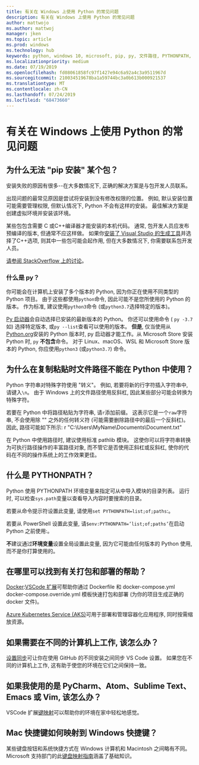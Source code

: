 ```yaml
---
title: 有关在 Windows 上使用 Python 的常见问题
description: 有关在 Windows 上使用 Python 的常见问题
author: mattwojo
ms.author: mattwoj
manager: jken
ms.topic: article
ms.prod: windows
ms.technology: hub
keywords: python, windows 10, microsoft, pip, py, 文件路径, PYTHONPATH, python 部署, python 打包
ms.localizationpriority: medium
ms.date: 07/19/2019
ms.openlocfilehash: fd08061858fc97f1427e94c6a92a4c3a9511967d
ms.sourcegitcommit: 210034519678ba1a59744bc3a0b613b000921537
ms.translationtype: MT
ms.contentlocale: zh-CN
ms.lasthandoff: 07/24/2019
ms.locfileid: "68473660"
---
```

# <a name="frequently-asked-questions-about-using-python-on-windows"></a>有关在 Windows 上使用 Python 的常见问题

## <a name="why-cant-i-pip-install-a-certain-package"></a>为什么无法 "pip 安装" 某个包？

安装失败的原因有很多--在大多数情况下, 正确的解决方案是与包开发人员联系。

出现问题的最常见原因是尝试将安装到没有修改权限的位置。 例如, 默认安装位置可能需要管理权限, 但默认情况下, Python 不会有这样的安装。 最佳解决方案是创建虚拟环境并安装该环境。

某些包包含需要 C 或C++编译器才能安装的本机代码。 通常, 包开发人员应发布预编译的版本, 但通常不应这样做。 如果你[安装了 Visual Studio 的生成工具](https://visualstudio.microsoft.com/downloads/#build-tools-for-visual-studio-2019)并选择了C++选项, 则其中一些包可能会起作用, 但在大多数情况下, 你需要联系包开发人员。

[请参阅 StackOverflow 上的讨论](https://stackoverflow.com/questions/4750806/how-do-i-install-pip-on-windows/12476379)。

### <a name="what-is-pyexe"></a>什么是 py？

你可能会在计算机上安装了多个版本的 Python, 因为你正在使用不同类型的 Python 项目。 由于这些都使用`python`命令, 因此可能不是您所使用的 Python 的版本。 作为标准, 建议使用`python3`命令 (或`python3.7`选择特定的版本)。

[Py 启动器](https://docs.python.org/3/using/windows.html#launcher)会自动选择已安装的最新版本的 Python。 你还可以使用命令 ( `py -3.7`如) 选择特定版本, 或`py --list`查看可以使用的版本。 **但是**, 仅当使用从[Python.org](https://www.python.org/downloads/windows/)安装的 Python 版本时, py 启动器才能工作。从 Microsoft Store 安装 Python 时, `py` **不包含**命令。 对于 Linux、macOS、WSL 和 Microsoft Store 版本的 Python, 你应使用`python3` (或`python3.7`) 命令。

## <a name="why-dont-file-paths-work-in-python-when-i-copy-paste-them"></a>为什么在复制粘贴时文件路径不能在 Python 中使用？

Python 字符串对特殊字符使用 "转义"。 例如, 若要将新的行字符插入字符串中, 请键入`\n`。 由于 Windows 上的文件路径使用反斜杠, 因此某些部分可能会转换为特殊字符。

若要在 Python 中将路径粘贴为字符串, 请`r`添加前缀。 这表示它是一个`raw`字符串, 不会使用除 "\" 之外的任何转义符 (可能需要删除路径中的最后一个反斜杠)。 因此, 路径可能如下所示: r "C:\Users\MyName\Documents\Document.txt"

在 Python 中使用路径时, 建议使用标准 pathlib 模块。 这使你可以将字符串转换为可执行路径操作的丰富路径对象, 而不管它是否使用正斜杠或反斜杠, 使你的代码在不同的操作系统上的工作效果更佳。

## <a name="what-is-pythonpath"></a>什么是 PYTHONPATH？

Python 使用 PYTHONPATH 环境变量来指定可从中导入模块的目录列表。 运行时, 可以检查`sys.path`变量以查看导入内容时要搜索的目录。

若要从命令提示符设置此变量, 请使用`set PYTHONPATH=list;of;paths`:。

若要从 PowerShell 设置此变量, 请`$env:PYTHONPATH=’list;of;paths’`在启动 Python 之前使用:。

**不**建议通过**环境变量**设置全局设置此变量, 因为它可能由任何版本的 Python 使用, 而不是你打算使用的。

## <a name="where-can-i-find-help-with-packaging-and-deployment"></a>在哪里可以找到有关打包和部署的帮助？

[Docker](https://code.visualstudio.com/docs/azure/docker):[VSCode 扩展](https://code.visualstudio.com/docs/azure/docker)可帮助你通过 Dockerfile 和 docker-compose.yml docker-compose.override.yml 模板快速打包和部署 (为你的项目生成正确的 docker 文件)。

[Azure Kubernetes Service (AKS)](https://docs.microsoft.com/azure/aks/)可用于部署和管理容器化应用程序, 同时按需缩放资源。

## <a name="what-if-i-need-to-work-across-different-machines"></a>如果需要在不同的计算机上工作, 该怎么办？

[设置同步](https://marketplace.visualstudio.com/items?itemName=Shan.code-settings-sync)可让你在使用 GitHub 的不同安装之间同步 VS Code 设置。 如果您在不同的计算机上工作, 这有助于使您的环境在它们之间保持一致。

## <a name="what-if-im-used-to-using-pycharm-atom-sublime-text-emacs-or-vim"></a>如果我使用的是 PyCharm、Atom、Sublime Text、Emacs 或 Vim, 该怎么办？

VSCode 扩展[键映射](https://marketplace.visualstudio.com/search?target=VSCode&category=Keymaps&sortBy=Downloads)可以帮助你的环境在家中轻松地感觉。

## <a name="how-do-mac-shortcut-keys-map-to-windows-shortcut-keys"></a>Mac 快捷键如何映射到 Windows 快捷键？

某些键盘按钮和系统快捷方式在 Windows 计算机和 Macintosh 之间略有不同。 Microsoft 支持部门的此[键盘映射指南](https://support.microsoft.com/help/970299/keyboard-mappings-using-a-pc-keyboard-on-a-macintosh)涵盖了基础知识。
